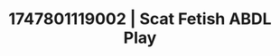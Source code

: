 ---
categories:
- Soft lighting seduction
- MILF
- Body positivity
- Barefoot beauty
- Heat of the moment
image: /assets/images/1747801119002.jpg
layout: post
seo:
  description: Featured content with premium ABDL Play, Scat Fetish. HD images available.
  keywords: ABDL Play, Scat Fetish
  og_image: /assets/images/1747801119002.jpg
  schema_type: VisualArtwork
tags:
- ABDL Play
- Scat Fetish
- '#1747801119002'
title: 1747801119002 | Scat Fetish ABDL Play
---